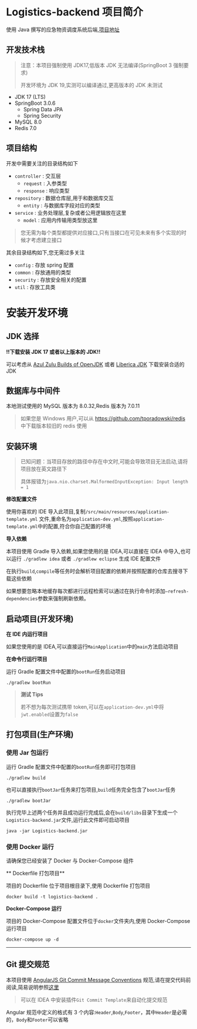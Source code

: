 # Logistics-backend 项目简介

使用 Java 撰写的应急物资调度系统后端,[项目地址](https://github.com/HeyDayDeveloper/Logistics-backend)

## 开发技术栈

> 注意：本项目强制使用 JDK17,低版本 JDK 无法编译(SpringBoot 3 强制要求)
>
> 开发环境为 JDK 19,实测可以编译通过,更高版本的 JDK 未测试

- JDK 17 (LTS)
- SpringBoot 3.0.6
  - Spring Data JPA
  - Spring Security
- MySQL 8.0
- Redis 7.0

## 项目结构

开发中需要关注的目录结构如下

- `controller` : 交互层
  - `request` : 入参类型
  - `response` : 响应类型
- `repository` : 数据仓库层,用于和数据库交互
  - `entity` : 与数据库字段对应的类型
- `service` : 业务处理层,复杂或者公用逻辑放在这里
  - `model` : 应用内传输用类型放这里

> 您无需为每个类型都提供对应接口,只有当接口在可见未来有多个实现的时候才考虑建立接口

其余目录结构如下,您无需过多关注

- `config` : 存放 spring 配置
- `common` : 存放通用的类型
- `security` : 存放安全相关的配置
- `util` : 存放工具类

# 安装开发环境

## JDK 选择

**!!下载安装 JDK 17 或者以上版本的 JDK!!**

可以考虑从 [Azul Zulu Builds of OpenJDK](https://www.azul.com/downloads/?version=java-17-lts&package=jdk)
或者 [Liberica JDK](https://bell-sw.com/pages/downloads/#/java-17-lts) 下载安装合适的 JDK

## 数据库与中间件

本地测试使用的 MySQL 版本为 8.0.32,Redis 版本为 7.0.11

> 如果您是 Windows 用户,可以从 https://github.com/tporadowski/redis 中下载版本较旧的 redis 使用

## 安装环境

> 已知问题：当项目存放的路径中存在中文时,可能会导致项目无法启动,请将项目放在英文路径下
>
> 具体报错为`java.nio.charset.MalformedInputException: Input length = 1`

**修改配置文件**

使用你喜欢的 IDE 导入此项目,复制`/src/main/resources/application-template.yml`
文件,重命名为`application-dev.yml`,按照`application-template.yml`中的配置,符合你自己配置的环境

**导入依赖**

本项目使用 Gradle 导入依赖,如果您使用的是 IDEA,可以直接在 IDEA 中导入,也可以运行
`./gradlew idea` 或者 `./gradlew eclipse` 生成 IDE 配置文件

在执行`build`,`compile`等任务时会解析项目配置的依赖并按照配置的仓库去搜寻下载这些依赖

如果想要忽略本地缓存每次都进行远程检索可以通过在执行命令时添加`–refresh-dependencies`参数来强制刷新依赖。

## 启动项目(开发环境)

**在 IDE 内运行项目**

如果您使用的是 IDEA,可以直接运行`MainApplication`中的`main`方法启动项目

**在命令行运行项目**

运行 Gradle 配置文件中配置的`bootRun`任务启动项目

```shell
./gradlew bootRun
```

> **测试 Tips**
>
> 若不想为每次测试携带 token,可以在`application-dev.yml`中将`jwt.enabled`设置为`false`

## 打包项目(生产环境)

### 使用 Jar 包运行

运行 Gradle 配置文件中配置的`bootRun`任务即可打包项目

```shell
./gradlew build
```

也可以直接执行`bootJar`任务来打包项目,`build`任务完全包含了`bootJar`任务

```shell
./gradlew bootJar
```

执行完毕上述两个任务并且成功运行完成后,会在`build/libs`目录下生成一个`Logistics-backend.jar`文件,运行此文件即可启动项目

```shell
java -jar Logistics-backend.jar
```

### 使用 Docker 运行

请确保您已经安装了 Docker 与 Docker-Compose 组件

**  Dockerfile 打包项目**

项目的 Dockerfile 位于项目根目录下,使用 Dockerfile 打包项目

```shell
docker build -t logistics-backend .
```

**Docker-Compose 运行**

项目的 Docker-Compose 配置文件位于`docker`文件夹内,使用 Docker-Compose 运行项目

```shell
docker-compose up -d
```

---

## Git 提交规范

本项目使用 [AngularJS Git Commit Message Conventions](https://docs.google.com/document/d/1QrDFcIiPjSLDn3EL15IJygNPiHORgU1_OOAqWjiDU5Y/edit#heading=h.greljkmo14y0)
规范,请在提交代码前阅读,简易说明参照[这里](https://github.com/HeyDayDeveloper/Logistics-backend/blob/master/docs/commit.md)

> 可以在 IDEA 中安装插件`Git Commit Template`来自动化提交规范

Angular 规范中定义的格式有 3 个内容:`Header`,`Body`,`Footer`，其中`Header`是必需的，`Body`和`Footer`可以省略
